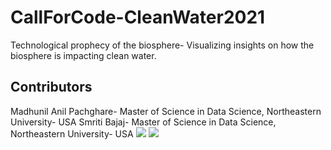 # CallForCode-CleanWater2021
Technological prophecy of the biosphere- Visualizing insights on how the biosphere is impacting clean water.


## Contributors
Madhunil Anil Pachghare- Master of Science in Data Science, Northeastern University- USA
Smriti Bajaj- Master of Science in Data Science, Northeastern University- USA
[![](https://avatars.githubusercontent.com/u/30683141?v=4)](https://github.com/remarkablemark)
[![](https://avatars.githubusercontent.com/u/38141850?v=4)](https://github.com/remarkablemark)
